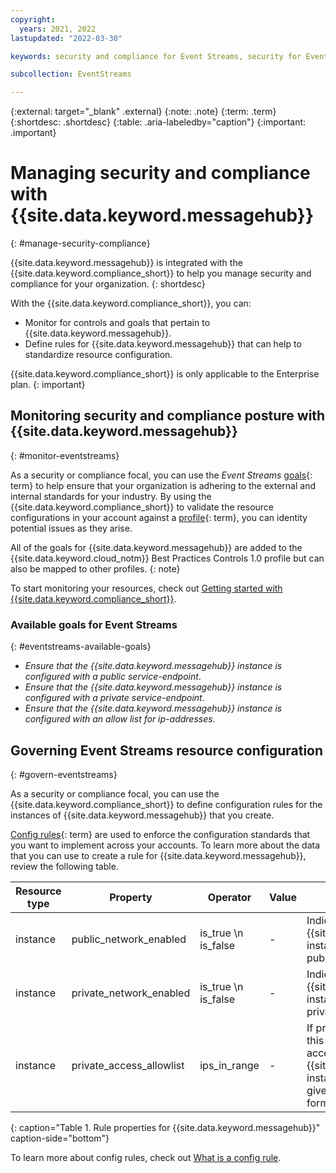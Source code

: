 ```yaml
---
copyright:
  years: 2021, 2022
lastupdated: "2022-03-30"

keywords: security and compliance for Event Streams, security for Event streams, compliance for Event Streams,

subcollection: EventStreams

---
```


{:external: target="_blank" .external}
{:note: .note}
{:term: .term}
{:shortdesc: .shortdesc}
{:table: .aria-labeledby="caption"}
{:important: .important}


# Managing security and compliance with {{site.data.keyword.messagehub}}
{: #manage-security-compliance}

{{site.data.keyword.messagehub}} is integrated with the {{site.data.keyword.compliance_short}} to help you manage security and compliance for your organization.
{: shortdesc}

With the {{site.data.keyword.compliance_short}}, you can:

- Monitor for controls and goals that pertain to {{site.data.keyword.messagehub}}.
- Define rules for {{site.data.keyword.messagehub}} that can help to standardize resource configuration.

{{site.data.keyword.compliance_short}} is only applicable to the Enterprise plan.
{: important}

## Monitoring security and compliance posture with {{site.data.keyword.messagehub}}
{: #monitor-eventstreams}

As a security or compliance focal, you can use the *Event Streams* [goals](#x2117978){: term} to help ensure that your organization is adhering to the external and internal standards for your industry. By using the {{site.data.keyword.compliance_short}} to validate the resource configurations in your account against a [profile](#x2034950){: term}, you can identity potential issues as they arise.

All of the goals for {{site.data.keyword.messagehub}} are added to the {{site.data.keyword.cloud_notm}} Best Practices Controls 1.0 profile but can also be mapped to other profiles.
{: note}

To start monitoring your resources, check out [Getting started with {{site.data.keyword.compliance_short}}](/docs/security-compliance?topic-security-compliance-getting-started).

### Available goals for Event Streams
{: #eventstreams-available-goals}

- *Ensure that the {{site.data.keyword.messagehub}} instance is configured with a public service-endpoint*.
- *Ensure that the {{site.data.keyword.messagehub}} instance is configured with a private service-endpoint*.
- *Ensure that the {{site.data.keyword.messagehub}} instance is configured with an allow list for ip-addresses*.

## Governing Event Streams resource configuration
{: #govern-eventstreams}

As a security or compliance focal, you can use the {{site.data.keyword.compliance_short}} to define configuration rules for the instances of {{site.data.keyword.messagehub}} that you create.

[Config rules](#x3084914){: term} are used to enforce the configuration standards that you want to implement across your accounts. To learn more about the data that you can use to create a rule for {{site.data.keyword.messagehub}}, review the following table.

| Resource type | Property | Operator | Value | Description |
|---------------|----------|---------------|-------|-------------|
| instance | public_network_enabled | is_true \n is_false | - | Indicates whether access to a {{site.data.keyword.messagehub}} instance is allowed through a public network. |
| instance | private_network_enabled | is_true \n is_false | - | Indicates whether access to a {{site.data.keyword.messagehub}} instance is allowed through a private network. |
| instance | private_access_allowlist | ips_in_range | - | If private networking is enabled, this property indicates whether access to a {{site.data.keyword.messagehub}} instance should be restricted to a given range of private IP CIDR formatted subnets. |
{: caption="Table 1. Rule properties for {{site.data.keyword.messagehub}}" caption-side="bottom"}

To learn more about config rules, check out [What is a config rule](/docs/security-compliance?topic=security-compliance-what-is-rule).
